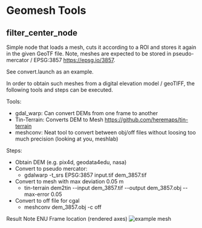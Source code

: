 # Geomesh Tools

## filter_center_node
Simple node that loads a mesh, cuts it according to a ROI and stores it again in the given GeoTF file.
Note, meshes are expected to be stored in pseudo-mercator / EPSG:3857 https://epsg.io/3857.

See convert.launch as an example.

In order to obtain such meshes from a digital elevation model / geoTIFF, the following tools 
and steps can be executed.

Tools:
- gdal_warp: Can convert DEMs from one frame to another
- Tin-Terrain: Converts DEM to Mesh https://github.com/heremaps/tin-terrain
- meshconv: Neat tool to convert between obj/off files without loosing too much precision (looking at you, meshlab)

Steps:
- Obtain DEM (e.g. pix4d, geodata4edu, nasa)
- Convert to pseudo mercator: 
  - gdalwarp -t_srs EPSG:3857 input.tif dem_3857.tif
- Convert to mesh with max deviation 0.05 m
  - tin-terrain dem2tin --input dem_3857.tif --output dem_3857.obj --max-error 0.05
- Convert to off file for cgal
  - meshconv dem_3857.obj -c off 
 
 Result
 Note ENU Frame location (rendered axes)
 ![example mesh](https://github.com/ethz-asl/cad-percept/raw/feature/geodetic_meshes/modules/geodetic/cpt_geomesh_tools/mesh_enu.png)